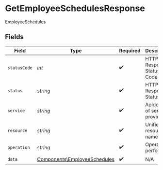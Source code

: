 # GetEmployeeSchedulesResponse

EmployeeSchedules


## Fields

| Field                                                                        | Type                                                                         | Required                                                                     | Description                                                                  | Example                                                                      |
| ---------------------------------------------------------------------------- | ---------------------------------------------------------------------------- | ---------------------------------------------------------------------------- | ---------------------------------------------------------------------------- | ---------------------------------------------------------------------------- |
| `statusCode`                                                                 | *int*                                                                        | :heavy_check_mark:                                                           | HTTP Response Status Code                                                    | 200                                                                          |
| `status`                                                                     | *string*                                                                     | :heavy_check_mark:                                                           | HTTP Response Status                                                         | OK                                                                           |
| `service`                                                                    | *string*                                                                     | :heavy_check_mark:                                                           | Apideck ID of service provider                                               | sage-hr                                                                      |
| `resource`                                                                   | *string*                                                                     | :heavy_check_mark:                                                           | Unified API resource name                                                    | Employees                                                                    |
| `operation`                                                                  | *string*                                                                     | :heavy_check_mark:                                                           | Operation performed                                                          | all                                                                          |
| `data`                                                                       | [Components\EmployeeSchedules](../../Models/Components/EmployeeSchedules.md) | :heavy_check_mark:                                                           | N/A                                                                          |                                                                              |